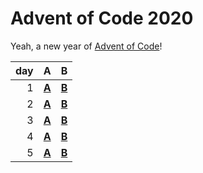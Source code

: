 # Advent of Code 2020

Yeah, a new year of [Advent of Code](https://adventofcode.com/2020/)!

| day | A | B |
|--:|---|---|
| 1 | [**A**](01A/main.go) | [**B**](01B/main.go) |
| 2 | [**A**](02A/main.go) | [**B**](02B/main.go) |
| 3 | [**A**](03A/main.go) | [**B**](03B/main.go) |
| 4 | [**A**](04A/main.go) | [**B**](04B/main.go) |
| 5 | [**A**](05A/main.go) | [**B**](05B/main.go) |
